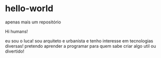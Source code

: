 # hello-world
apenas mais um repositório

Hi humans!

eu sou o Iuca!
sou arquiteto e urbanista e tenho interesse em tecnologias diversas!
pretendo aprender a programar para quem sabe criar algo util ou divertido!
